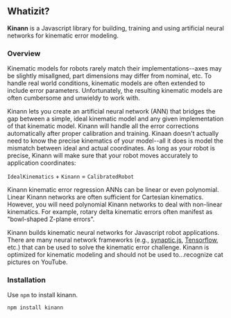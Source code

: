 ## Whatizit?
**Kinann** is a Javascript library for building, training and using 
artificial neural networks for kinematic error modeling.

### Overview
Kinematic models for robots rarely match their implementations--axes may
be slightly misallgned, part dimensions may differ from nominal, etc.
To handle real world conditions, kinematic models are often extended 
to include error parameters. Unfortunately, the resulting kinematic models
are often cumbersome and unwieldy to work with.

Kinann lets you create an artificial neural network (ANN) that bridges
the gap between a simple, ideal kinematic model and any given implementation
of that kinematic model. Kinann will handle all the error corrections
automatically after proper calibration and training. Kinaan doesn't actually
need to know the precise kinematics of your model--all it does is model
the mismatch between ideal and actual coordinates. As long as your robot
is precise, Kinann will make sure that your robot moves accurately to
application coordinates:

   `IdealKinematics` + `Kinann` = `CalibratedRobot`

Kinann kinematic error regression ANNs can be linear or even polynomial.
Linear Kinann networks are often sufficient for Cartesian kinematics. However,
you will need polynomial Kinann networks to deal with non-linear kinematics.
For example, rotary delta kinematic errors often manifest as "bowl-shaped Z-plane errors".

Kinann builds kinematic neural networks for Javascript robot applications. 
There are many neural network frameworks 
(e.g., [synaptic.js](http://caza.la/synaptic/#/), 
[Tensorflow](https://www.tensorflow.org/), etc.) that can be used to solve
the kinematic error challenge. Kinann is optimized for kinematic modeling and
should not be used to...recognize cat pictures on YouTube.

### Installation
Use `npm` to install kinann.

`npm install kinann`

